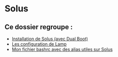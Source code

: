 # Solus

## Ce dossier regroupe :

* [Installation de Solus \(avec Dual Boot\)](install.md)
* [Les configuration de Lamp](virtualhost/)
* [Mon fichier bashrc avec des alias utiles sur Solus](bashrc.md)

